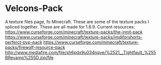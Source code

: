 # Velcons-Pack
A texture files page, fo Minecraft. These are some of the texture packs I spliced together. These are all made for 1.8.9.
Current resources:
https://www.curseforge.com/minecraft/texture-packs/the-innit-pack
https://www.curseforge.com/minecraft/texture-packs/imdjforshorts-perferct-pvp-pack
https://www.curseforge.com/minecraft/texture-packs/firewolf-resource-pack
http://www.mediafire.com/file/sh6pdx9u034nqve/%2521__Tightfault_%255BRevamp%255D.zip/file

